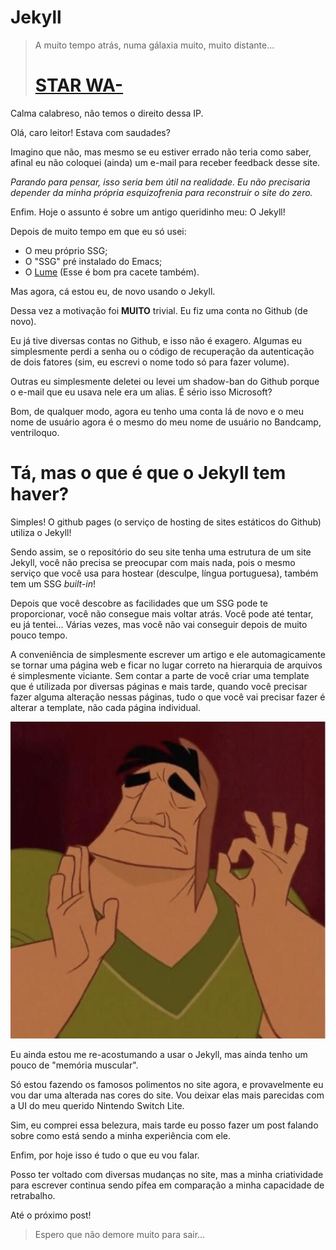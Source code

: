 # Jekyll

> A muito tempo atrás, numa gálaxia muito, muito distante...
> # [STAR WA-](#)

Calma calabreso, não temos o direito dessa IP.

Olá, caro leitor! Estava com saudades?

Imagino que não, mas mesmo se eu estiver errado não teria como saber, afinal eu
não coloquei (ainda) um e-mail para receber feedback desse site.

*Parando para pensar, isso seria bem útil na realidade. Eu não precisaria
depender da minha própria esquizofrenia para reconstruir o site do zero.*

Enfim. Hoje o assunto é sobre um antigo queridinho meu: O Jekyll!

Depois de muito tempo em que eu só usei:
- O meu próprio SSG;
- O "SSG" pré instalado do Emacs;
- O [Lume](https://lume.land/) (Esse é bom pra cacete também).

Mas agora, cá estou eu, de novo usando o Jekyll.

Dessa vez a motivação foi **MUITO** trivial. Eu fiz uma conta no Github (de
novo).

Eu já tive diversas contas no Github, e isso não é exagero. Algumas eu
simplesmente perdi a senha ou o código de recuperação da autenticação de dois
fatores (sim, eu escrevi o nome todo só para fazer volume).

Outras eu simplesmente deletei ou levei um shadow-ban do Github porque o e-mail
que eu usava nele era um alias. É sério isso Microsoft?

Bom, de qualquer modo, agora eu tenho uma conta lá de novo e o meu nome de
usuário agora é o mesmo do meu nome de usuário no Bandcamp, ventriloquo.

# Tá, mas o que é que o Jekyll tem haver?

Simples! O github pages (o serviço de hosting de sites estáticos do Github)
utiliza o Jekyll!

Sendo assim, se o repositório do seu site tenha uma estrutura de um site
Jekyll, você não precisa se preocupar com mais nada, pois o mesmo serviço que
você usa para hostear (desculpe, língua portuguesa), também tem um SSG
*built-in*!

Depois que você descobre as facilidades que um SSG pode te proporcionar, você
não consegue mais voltar atrás. Você pode até tentar, eu já tentei... Várias
vezes, mas você não vai conseguir depois de muito pouco tempo.

A conveniência de simplesmente escrever um artigo e ele automagicamente se
tornar uma página web e ficar no lugar correto na hierarquia de arquivos é
simplesmente viciante. Sem contar a parte de você criar uma template que é
utilizada por diversas páginas e mais tarde, quando você precisar fazer alguma
alteração nessas páginas, tudo o que você vai precisar fazer é alterar a
template, não cada página individual.

![patcha? é assim que se escreve?](https://raw.githubusercontent.com/ventriloquo/ventriloquo.github.io/refs/heads/jekyll/assets/img/patcha.jpg)

Eu ainda estou me re-acostumando a usar o Jekyll, mas ainda tenho um pouco de
"memória muscular".

Só estou fazendo os famosos polimentos no site agora, e provavelmente eu vou
dar uma alterada nas cores do site. Vou deixar elas mais parecidas com a UI do meu
querido Nintendo Switch Lite.

Sim, eu comprei essa belezura, mais tarde eu posso fazer um post falando sobre
como está sendo a minha experiência com ele.

Enfim, por hoje isso é tudo o que eu vou falar.

Posso ter voltado com diversas mudanças no site, mas a minha criatividade para
escrever continua sendo pífea em comparação a minha capacidade de retrabalho.

Até o próximo post!

> Espero que não demore muito para sair...
